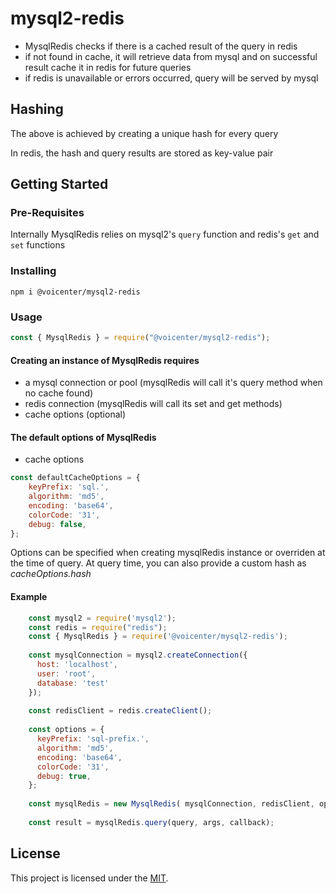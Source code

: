 
# mysql2-redis

- MysqlRedis checks if there is a cached result of the query in redis
- if not found in cache, it will retrieve data from mysql and on successful result cache it in redis for future queries
- if redis is unavailable or errors occurred, query will be served by mysql

## Hashing
The above is achieved by creating a unique hash for every query

In redis, the hash and query results are stored as key-value pair

## Getting Started

### Pre-Requisites
Internally MysqlRedis relies on mysql2's `query` function and redis's `get` and `set` functions

### Installing
`npm i @voicenter/mysql2-redis`

### Usage
```js
const { MysqlRedis } = require("@voicenter/mysql2-redis");
```

####  Creating an instance of MysqlRedis requires
- a mysql connection or pool (mysqlRedis will call it's query method when no cache found)
- redis connection (mysqlRedis will call its set and get methods)
- cache options (optional)

####  The default options of MysqlRedis
- cache options

```js
const defaultCacheOptions = {  
    keyPrefix: 'sql.', 
    algorithm: 'md5', 
    encoding: 'base64',
    colorCode: '31',
    debug: false,
};
```

Options can be specified when creating mysqlRedis instance or overriden at the time of query.
At query time, you can also provide a custom hash as *cacheOptions.hash*

#### Example
```js
    const mysql2 = require('mysql2');
    const redis = require("redis");
    const { MysqlRedis } = require('@voicenter/mysql2-redis');
    
    const mysqlConnection = mysql2.createConnection({
      host: 'localhost',
      user: 'root',
      database: 'test'
    });
    
    const redisClient = redis.createClient();
    
    const options = {
      keyPrefix: 'sql-prefix.',
      algorithm: 'md5',
      encoding: 'base64',
      colorCode: '31',
      debug: true,
    };
    
    const mysqlRedis = new MysqlRedis( mysqlConnection, redisClient, options);
    
    const result = mysqlRedis.query(query, args, callback);

```
## License

This project is licensed under the [MIT](./LICENSE).

